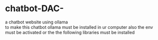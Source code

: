 # chatbot-DAC-
a chatbot website using ollama
<br>
to make this chatbot ollama must be installed in ur computer 
also the env must be activated or the the following libraries must be installed
